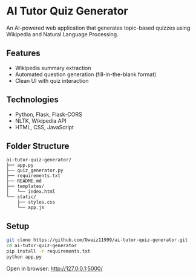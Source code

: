 # AI Tutor Quiz Generator

An AI-powered web application that generates topic-based quizzes using Wikipedia and Natural Language Processing.

## Features
- Wikipedia summary extraction
- Automated question generation (fill-in-the-blank format)
- Clean UI with quiz interaction

## Technologies
- Python, Flask, Flask-CORS
- NLTK, Wikipedia API
- HTML, CSS, JavaScript

## Folder Structure
```
ai-tutor-quiz-generator/
├── app.py
├── quiz_generator.py
├── requirements.txt
├── README.md
├── templates/
│   └── index.html
└── static/
    ├── styles.css
    └── app.js
```

## Setup
```bash
git clone https://github.com/Owaiz11999/ai-tutor-quiz-generator.git
cd ai-tutor-quiz-generator
pip install -r requirements.txt
python app.py
```

Open in browser: http://127.0.0.1:5000/
